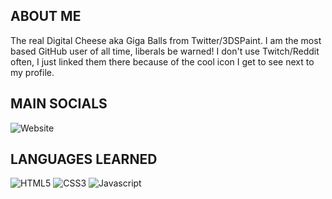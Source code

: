 ## ABOUT ME

The real Digital Cheese aka Giga Balls from Twitter/3DSPaint. I am the most based GitHub user of all time, liberals be warned! I don't use Twitch/Reddit often, I just linked them there because of the cool icon I get to see next to my profile.

## MAIN SOCIALS

![Website](https://dc-blog.neocities.org/Media/GIFs/DC-Button.gif)

## LANGUAGES LEARNED

![HTML5](https://user-images.githubusercontent.com/97138334/208735972-e58c2d7a-942f-4eac-aa53-66d248789c5f.png)
![CSS3](https://user-images.githubusercontent.com/97138334/208736007-c0e7d82b-d6ed-4094-beb4-5d351af0a346.png)
![Javascript](https://github.com/DigitalCheese/DigitalCheese/assets/97138334/9c9cda02-c736-4a85-819b-a1df6b56463e)
